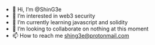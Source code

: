 - 👋 Hi, I’m @ShinG3e
- 👀 I’m interested in web3 security
- 🌱 I’m currently learning javascript and solidity
- 💞️ I’m looking to collaborate on nothing at this moment
- 📫 How to reach me shing3e@protonmail.com

<!---
ShinG3e/ShinG3e is a ✨ special ✨ repository because its `README.md` (this file) appears on your GitHub profile.
You can click the Preview link to take a look at your changes.
--->
